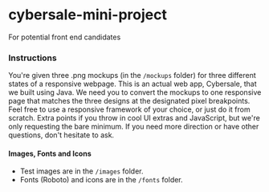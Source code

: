 # cybersale-mini-project
For potential front end candidates

### Instructions
You're given three .png mockups (in the `/mockups` folder) for three different states of a responsive webpage. This is an actual web app, Cybersale, that we built using Java. We need you to convert the mockups to one responsive page that matches the three designs at the designated pixel breakpoints. Feel free to use a responsive framework of your choice, or just do it from scratch. Extra points if you throw in cool UI extras and JavaScript, but we're only requesting the bare minimum. If you need more direction or have other questions, don't hesitate to ask.

#### Images, Fonts and Icons
* Test images are in the `/images` folder.
* Fonts (Roboto) and icons are in the `/fonts` folder.
